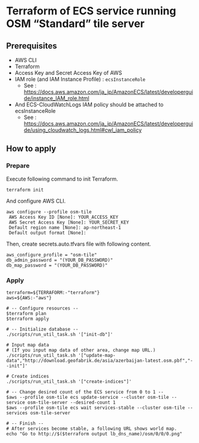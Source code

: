Terraform of ECS service running OSM “Standard” tile server
=====

## Prerequisites

* AWS CLI
* Terraform
* Access Key and Secret Access Key of AWS
* IAM role (and IAM Instance Profile) : `ecsInstanceRole`
    * See : https://docs.aws.amazon.com/ja_jp/AmazonECS/latest/developerguide/instance_IAM_role.html
* And ECS-CloudWatchLogs IAM policy should be attached to ecsInstanceRole
    * See : https://docs.aws.amazon.com/ja_jp/AmazonECS/latest/developerguide/using_cloudwatch_logs.html#cwl_iam_policy

## How to apply

### Prepare

Execute following command to init Terraform.

```
terraform init
```

And configure AWS CLI.

```
aws configure --profile osm-tile
 AWS Access Key ID [None]: YOUR_ACCESS_KEY
 AWS Secret Access Key [None]: YOUR_SECRET_KEY
 Default region name [None]: ap-northeast-1
 Default output format [None]:
```

Then, create secrets.auto.tfvars file with following content.

```
aws_configure_profile = "osm-tile"
db_admin_password = "(YOUR_DB_PASSWORD)"
db_map_password = "(YOUR_DB_PASSWORD)"
```

### Apply

```
terraform=${TERRAFORM:-"terraform"}
aws=${AWS:-"aws"}

# -- Configure resources --
$terraform plan
$terraform apply

# -- Initialize database --
./scripts/run_util_task.sh '["init-db"]'

# Input map data
# (If you input map data of other area, change map URL.)
./scripts/run_util_task.sh '["update-map-data","http://download.geofabrik.de/asia/azerbaijan-latest.osm.pbf","--init"]'

# Create indices
./scripts/run_util_task.sh '["create-indices"]'

# -- Change desired count of the ECS service from 0 to 1 --
$aws --profile osm-tile ecs update-service --cluster osm-tile --service osm-tile-server --desired-count 1
$aws --profile osm-tile ecs wait services-stable --cluster osm-tile --services osm-tile-server

# -- Finish --
# After services become stable, a following URL shows world map.
echo "Go to http://$($terraform output lb_dns_name)/osm/0/0/0.png"
```

